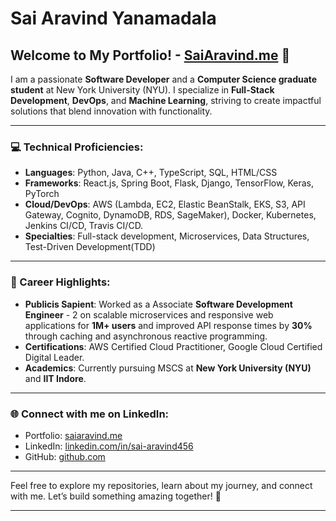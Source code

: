 # Sai Aravind Yanamadala


## Welcome to My Portfolio! - [SaiAravind.me](https://www.saiaravind.me/)  🌟

I am a passionate **Software Developer** and a **Computer Science graduate student** at New York University (NYU). I specialize in **Full-Stack Development**, **DevOps**, and **Machine Learning**, striving to create impactful solutions that blend innovation with functionality.

---

### 💻 Technical Proficiencies:

- **Languages**: Python, Java, C++, TypeScript, SQL, HTML/CSS  
- **Frameworks**: React.js, Spring Boot, Flask, Django, TensorFlow, Keras, PyTorch  
- **Cloud/DevOps**: AWS (Lambda, EC2, Elastic BeanStalk, EKS, S3, API Gateway, Cognito, DynamoDB, RDS, SageMaker), Docker, Kubernetes, Jenkins CI/CD, Travis CI/CD.
- **Specialties**: Full-stack development, Microservices, Data Structures, Test-Driven Development(TDD)


---

### 🌟 Career Highlights:


- **Publicis Sapient**: Worked as a Associate **Software Development Engineer** - 2 on scalable microservices and responsive web applications for **1M+ users** and improved API response times by **30%** through caching and asynchronous reactive programming.  
- **Certifications**: AWS Certified Cloud Practitioner, Google Cloud Certified Digital Leader.  
- **Academics**: Currently pursuing MSCS at **New York University (NYU)** and **IIT Indore**.


---

### 🌐 Connect with me on LinkedIn:

- Portfolio: [saiaravind.me](https://www.saiaravind.me/)  
- LinkedIn: [linkedin.com/in/sai-aravind456](https://linkedin.com/in/sai-aravind456)  
- GitHub: [github.com](https://github.com/aru456)

---

Feel free to explore my repositories, learn about my journey, and connect with me. Let’s build something amazing together! 🚀

--- 
